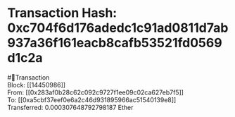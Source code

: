 
Transaction Hash: 0xc704f6d176adedc1c91ad0811d7ab937a36f161eacb8cafb53521fd0569d1c2a
====================================================================================
  
#💸Transaction  
Block: [[14450986]]  
From: [[0x283af0b28c62c092c9727f1ee09c02ca627eb7f5]]  
To: [[0xa5cbf37eef0e6a2c46d931895966ac51540139e8]]  
Transferred: 0.000307648792798187 Ether